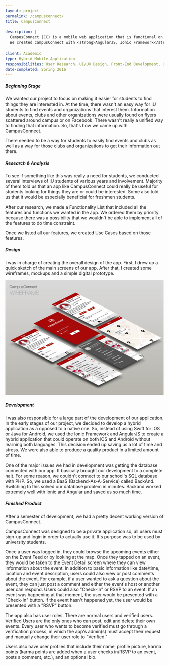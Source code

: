 ```yaml
---
layout: project
permalink: /campusconnect/
title: CampusConnect

description: | 
  CampusConnect (CC) is a mobile web application that is functional on both IOS and Android platforms. It provides a dynamic event hub to forge an easy to use, low maintenance, and interactive connection between students and student organizations. CC allows students to filter events by tags and location in order to find the most relevant events to them.<br><br>
  We created CampusConnect with <strong>AngularJS, Ionic Framework</strong> and <strong>Backand</strong>.

client: Academic
type: Hybrid Mobile Application
responsibilities: User Research, UI/UX Design, Front-End Development, User Testing
date-completed: Spring 2016
---
```


##### Beginning Stage
We wanted our project to focus on making it easier for students to find things they are interested in. At the time, there wasn't an easy way for IU students to find events and organizations that interest them. Information about events, clubs and other organizations were usually found on flyers scattered around campus or on Facebook. There wasn't really a unified way to finding that information. So, that's how we came up with CampusConnect.  

There needed to be a way for students to easily find events and clubs as well as a way for those clubs and organizations to get their information out there. 

##### Research & Analysis
To see if something like this was really a need for students, we conducted several interviews of IU students of various years and involvement. Majority of them told us that an app like CampusConnect could really be useful for students looking for things they are or could be interested. Some also told us that it would be especially beneficial for freshmen students. 

After our research, we made a Functionality List that included all the features and functions we wanted in the app. We ordered them by priority because there was a possibility that we wouldn't be able to implement all of the features to do time constraint. 

Once we listed all our features, we created Use Cases based on those features. 

##### Design
I was in charge of creating the overall design of the app. First, I drew up a quick sketch of the main screens of our app. After that, I created some wireframes, mockups and a simple digital prototype.

<img src="../assets/images/project-imgs/project1/cc-wireframe-screens.png" class="indiv-proj-img">

##### Development
I was also responsible for a large part of the development of our application. In the early stages of our project, we decided to develop a hybrid application as a opposed to a native one. So, instead of using Swift for iOS or Java for Android, we used the Ionic Framework and AngularJS to create a hybrid application that could operate on both iOS and Android without learning both languages. This decision ended up saving us a lot of time and stress. We were also able to produce a quality product in a limited amount of time.

One of the major issues we had in development was getting the database connected with our app. It basically brought our development to a complete halt. For some reason, we couldn't connect to our school's SQL database with PHP. So, we used a BaaS (Backend-As-A-Service) called BackAnd. Switching to this solved our database problem in minutes. Backand worked extremely well with Ionic and Angular and saved us so much time.

##### Finished Product
After a semester of development, we had a pretty decent working version of CampusConnect. 

CampusConnect was designed to be a private application so, all users must sign-up and login in order to actually use it. It's purpose was to be used by university students. 

Once a user was logged in, they could browse the upcoming events either on the Event Feed or by looking at the map. Once they tapped on an event, they would be taken to the Event Detail screen where they can view information about the event. In addition to basic information like date/time, location and event description, users could also view or post comments about the event. For example, if a user wanted to ask a question about the event, they can just post a comment and either the event's host or another user can respond. Users could also "Check-In" or RSVP to an event. If an event was happening at that moment, the user would be presented with a "Check-In" button. If the event hasn't happened yet, the user would be presented with a "RSVP" button. 

The app also has user roles. There are normal users and verified users. Verified Users are the only ones who can post, edit and delete their own events. Every user who wants to become verified must go through a verification process, in which the app's admin(s) must accept their request and manually change their user role to "Verified." 

Users also have user profiles that include their name, profile picture, karma points (karma points are added when a user checks in/RSVP to an event, posts a comment, etc.), and an optional bio.
